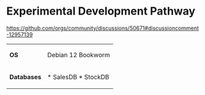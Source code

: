 # Experimental Development Pathway

https://github.com/orgs/community/discussions/50671#discussioncomment-12957139

<table>
<tbody>
<tr>
<td>

**OS**
</td>
<td>Debian 12 Bookworm</td>
</tr>
<tr>
<td valign="top">

**Databases**

</td>
<td>
* SalesDB
* StockDB

</td>
</tr>
</tbody>
</table>